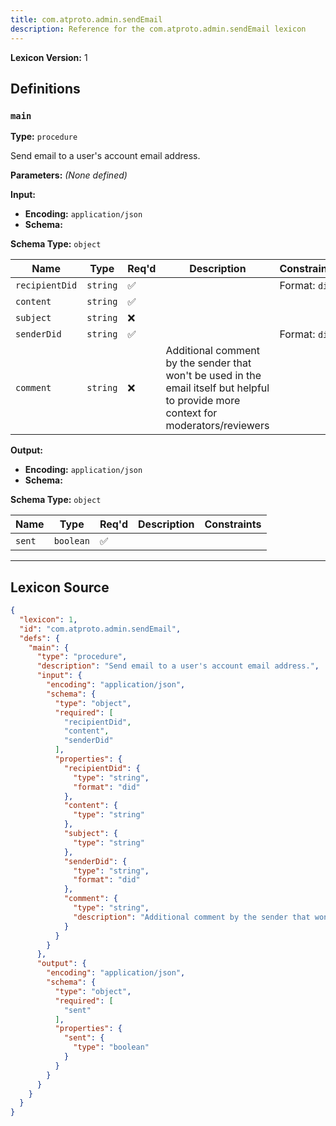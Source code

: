 ```yaml
---
title: com.atproto.admin.sendEmail
description: Reference for the com.atproto.admin.sendEmail lexicon
---
```

**Lexicon Version:** 1

## Definitions

<a name="main"></a>
### `main`

**Type:** `procedure`

Send email to a user's account email address.

**Parameters:** _(None defined)_

**Input:**

- **Encoding:** `application/json`
- **Schema:**

**Schema Type:** `object`

| Name | Type | Req'd  | Description | Constraints |
|------|------|----------|-------------|-------------|
| `recipientDid` | `string` | ✅  |  | Format: `did` |
| `content` | `string` | ✅  |  |  |
| `subject` | `string` | ❌  |  |  |
| `senderDid` | `string` | ✅  |  | Format: `did` |
| `comment` | `string` | ❌  | Additional comment by the sender that won't be used in the email itself but helpful to provide more context for moderators/reviewers |  |
**Output:**

- **Encoding:** `application/json`
- **Schema:**

**Schema Type:** `object`

| Name | Type | Req'd  | Description | Constraints |
|------|------|----------|-------------|-------------|
| `sent` | `boolean` | ✅  |  |  |

---

## Lexicon Source
```json
{
  "lexicon": 1,
  "id": "com.atproto.admin.sendEmail",
  "defs": {
    "main": {
      "type": "procedure",
      "description": "Send email to a user's account email address.",
      "input": {
        "encoding": "application/json",
        "schema": {
          "type": "object",
          "required": [
            "recipientDid",
            "content",
            "senderDid"
          ],
          "properties": {
            "recipientDid": {
              "type": "string",
              "format": "did"
            },
            "content": {
              "type": "string"
            },
            "subject": {
              "type": "string"
            },
            "senderDid": {
              "type": "string",
              "format": "did"
            },
            "comment": {
              "type": "string",
              "description": "Additional comment by the sender that won't be used in the email itself but helpful to provide more context for moderators/reviewers"
            }
          }
        }
      },
      "output": {
        "encoding": "application/json",
        "schema": {
          "type": "object",
          "required": [
            "sent"
          ],
          "properties": {
            "sent": {
              "type": "boolean"
            }
          }
        }
      }
    }
  }
}
```
